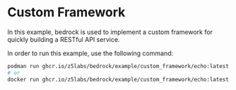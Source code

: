 # Custom Framework

In this example, bedrock is used to implement a custom
framework for quickly building a RESTful API service.

In order to run this example, use the following command:
```bash
podman run ghcr.io/z5labs/bedrock/example/custom_framework/echo:latest
# or
docker run ghcr.io/z5labs/bedrock/example/custom_framework/echo:latest
```